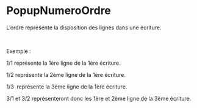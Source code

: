 # PopupNumeroOrdre


L’ordre représente la disposition des lignes 
 dans une écriture.


 


Exemple :


1/1 représente la 1ère 
 ligne de la 1ère écriture.


1/2 représente la 2ème 
 ligne de la 1ère écriture.


1/3  représente la 3ème 
 ligne de la 1ère écriture.


3/1 et 3/2 représenteront donc les 1ère 
 et 2ème ligne de la 3ème écriture.


